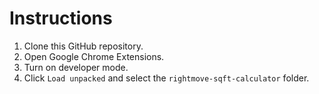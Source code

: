 # Instructions

1. Clone this GitHub repository.
2. Open Google Chrome Extensions.
3. Turn on developer mode.
4. Click `Load unpacked` and select the `rightmove-sqft-calculator` folder.  